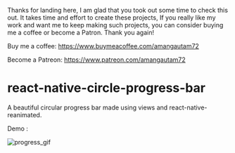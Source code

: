 Thanks for landing here, I am glad that you took out some time to check this out. It takes time and effort to create these projects, If you really like my work and want me to keep making such projects, you can consider buying me a coffee or become a Patron. Thank you again!

Buy me a coffee:
https://www.buymeacoffee.com/amangautam72

Become a Patreon:
https://www.patreon.com/amangautam72

# react-native-circle-progress-bar
A beautiful circular progress bar made using views and react-native-reanimated.


Demo : 

![progress_gif](https://user-images.githubusercontent.com/28658574/197996572-c8afef6e-bffc-4519-9987-ca29cec58076.gif)
